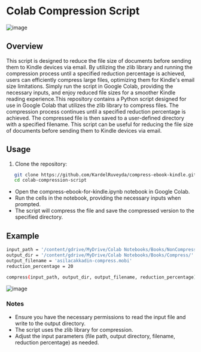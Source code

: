 # Colab Compression Script

![image](https://github.com/KardelRuveyda/compress-ebook-kindle/assets/33912144/729ae041-e0b1-45ae-b917-603f67e1711d)

## Overview

This script is designed to reduce the file size of documents before sending them to Kindle devices via email. By utilizing the zlib library and running the compression process until a specified reduction percentage is achieved, users can efficiently compress large files, optimizing them for Kindle's email size limitations. Simply run the script in Google Colab, providing the necessary inputs, and enjoy reduced file sizes for a smoother Kindle reading experience.This repository contains a Python script designed for use in Google Colab that utilizes the zlib library to compress files. The compression process continues until a specified reduction percentage is achieved. The compressed file is then saved to a user-defined directory with a specified filename. This script can be useful for reducing the file size of documents before sending them to Kindle devices via email.

## Usage

1. Clone the repository:

```bash
   git clone https://github.com/KardelRuveyda/compress-ebook-kindle.git
   cd colab-compression-script
```

- Open the compress-ebook-for-kindle.ipynb notebook in Google Colab.
- Run the cells in the notebook, providing the necessary inputs when prompted.
- The script will compress the file and save the compressed version to the specified directory.

## Example

```bash
input_path = '/content/gdrive/MyDrive/Colab Notebooks/Books/NonCompress/test-book.mobi'
output_dir = '/content/gdrive/MyDrive/Colab Notebooks/Books/Compress/'
output_filename = 'asilacakkadin-compress.mobi'
reduction_percentage = 20

compress(input_path, output_dir, output_filename, reduction_percentage)
```

![image](https://github.com/KardelRuveyda/compress-ebook-kindle/assets/33912144/1e184ca6-b611-4e79-b0ed-6a29f53202ec)

### Notes

- Ensure you have the necessary permissions to read the input file and write to the output directory.
- The script uses the zlib library for compression.
- Adjust the input parameters (file path, output directory, filename, reduction percentage) as needed.
